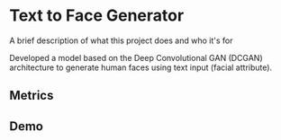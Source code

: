 
# Text to Face Generator

A brief description of what this project does and who it's for

Developed a model based on the Deep Convolutional GAN (DCGAN) architecture to generate human faces using text input (facial attribute).
## Metrics
## Demo